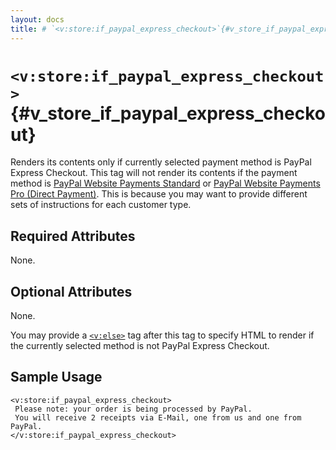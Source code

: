 ```yaml
---
layout: docs
title: # `<v:store:if_paypal_express_checkout>`{#v_store_if_paypal_express_checkout}
---
```


# `<v:store:if_paypal_express_checkout>`{#v_store_if_paypal_express_checkout}

Renders its contents only if currently selected payment method is PayPal
Express Checkout. This tag will not render its contents if the payment
method is [PayPal Website Payments Standard](#v_store_if_paypal) or
[PayPal Website Payments Pro (Direct Payment)](#v_store_if_credit_card).
This is because you may want to provide different sets of instructions
for each customer type.

## Required Attributes

None.

## Optional Attributes

None.

You may provide a [`<v:else>`](#v_else) tag after this tag to specify
HTML to render if the currently selected method is not PayPal Express
Checkout.

## Sample Usage

    <v:store:if_paypal_express_checkout>
     Please note: your order is being processed by PayPal.
     You will receive 2 receipts via E-Mail, one from us and one from PayPal.
    </v:store:if_paypal_express_checkout>
